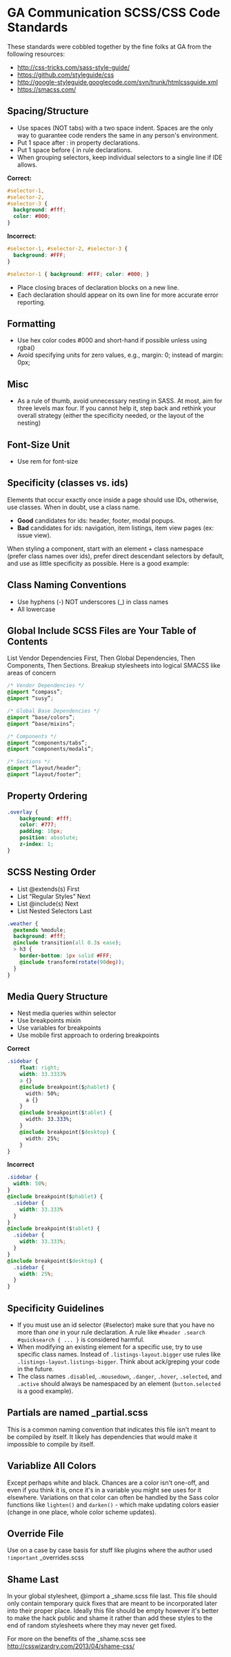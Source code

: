 # GA Communication SCSS/CSS Code Standards

These standards were cobbled together by the fine folks at GA from the following resources:

* http://css-tricks.com/sass-style-guide/
* https://github.com/styleguide/css
* http://google-styleguide.googlecode.com/svn/trunk/htmlcssguide.xml
* https://smacss.com/

## Spacing/Structure

* Use spaces (NOT tabs) with a two space indent. Spaces are the only way to guarantee code renders the same in any person's environment.
* Put 1 space after : in property declarations.
* Put 1 space before { in rule declarations.
* When grouping selectors, keep individual selectors to a single line if IDE allows.

**Correct:**
```css
#selector-1,
#selector-2,
#selector-3 {
  background: #fff;
  color: #000;
}
```

**Incorrect:**
```css
#selector-1, #selector-2, #selector-3 {
  background: #FFF;
}

#selector-1 { background: #FFF; color: #000; }
```

* Place closing braces of declaration blocks on a new line.
* Each declaration should appear on its own line for more accurate error reporting.

## Formatting
* Use hex color codes #000  and short-hand if possible unless using rgba()
* Avoid specifying units for zero values, e.g., margin: 0; instead of margin: 0px;

## Misc
* As a rule of thumb, avoid unnecessary nesting in SASS. At most, aim for three levels max four. If you cannot help it, step back and rethink your overall strategy (either the specificity needed, or the layout of the nesting)

## Font-Size Unit
* Use rem for font-size

## Specificity (classes vs. ids)

Elements that occur exactly once inside a page should use IDs, otherwise, use classes. When in doubt, use a class name.

* **Good** candidates for ids: header, footer, modal popups.
* **Bad** candidates for ids: navigation, item listings, item view pages (ex: issue view).

When styling a component, start with an element + class namespace (prefer class names over ids), prefer direct descendant selectors by default, and use as little specificity as possible. Here is a good example:

## Class Naming Conventions

* Use hyphens (-) NOT underscores (_) in class names
* All lowercase

## Global Include SCSS Files are Your Table of Contents

List Vendor Dependencies First, Then Global Dependencies, Then Components, Then Sections. Breakup stylesheets into logical SMACSS like areas of concern

```css
/* Vendor Dependencies */
@import “compass”;
@import “susy”;

/* Global Base Dependencies */
@import “base/colors”;
@import “base/mixins”;

/* Components */
@import “components/tabs”;
@import “components/modals”;

/* Sections */
@import “layout/header”;
@import “layout/footer”;
```

## Property Ordering

```css
.overlay {
    background: #fff;
    color: #777;
    padding: 10px;
    position: absolute;
    z-index: 1;
}
```

## SCSS Nesting Order

* List @extends(s) First
* List  “Regular Styles” Next
* List @include(s) Next
* List Nested Selectors Last

```css
.weather {
  @extends %module;
  background: #fff;
  @include transition(all 0.3s ease);
  > h3 {
    border-bottom: 1px solid #FFF;
    @include transform(rotate(90deg));
  }
}
```

## Media Query Structure

* Nest media queries within selector
* Use breakpoints mixin
* Use variables for breakpoints
* Use mobile first approach to ordering breakpoints

**Correct**

```css
.sidebar {
    float: right;
    width: 33.3333%
    a {}
    @include breakpoint($phablet) {
      width: 50%;
      a {}
    }
    @include breakpoint($tablet) {
      width: 33.333%;
    }
    @include breakpoint($desktop) {
      width: 25%;
    }
}
```

**Incorrect**

```css
.sidebar {
  width: 50%;
}
@include breakpoint($phablet) {
  .sidebar {
    width: 33.333%
  }
}
@include breakpoint($tablet) {
  .sidebar {
    width: 33.333%;
  }
}
@include breakpoint($desktop) {
  .sidebar {
    width: 25%;
  }
}
```

## Specificity Guidelines

* If you must use an id selector (#selector) make sure that you have no more than *one* in your rule declaration. A rule like `#header .search #quicksearch { ... }` is considered harmful.
* When modifying an existing element for a specific use, try to use specific class names. Instead of `.listings-layout.bigger` use rules like `.listings-layout.listings-bigger`. Think about ack/greping your code in the future.
* The class names `.disabled`, `.mousedown`, `.danger`, `.hover`, `.selected`, and `.active` should always be namespaced by an element (`button.selected` is a good example).

## Partials are named _partial.scss

This is a common naming convention that indicates this file isn't meant to be compiled by itself. It likely has dependencies that would make it impossible to compile by itself.

## Variablize All Colors

Except perhaps white and black. Chances are a color isn't one-off, and even if you think it is, once it's in a variable you might see uses for it elsewhere. Variations on that color can often be handled by the Sass color functions like `lighten()` and `darken()` - which make updating colors easier (change in one place, whole color scheme updates).

## Override File

Use on a case by case basis for stuff like plugins where the author used `!important` _overrides.scss

## Shame Last

In your global stylesheet, @import a _shame.scss file last. This file should only contain temporary quick fixes that are meant to be incorporated later into their proper place. Ideally this file should be empty however it's better to make the hack public and shame it rather than add these styles to the end of random stylesheets where they may never get fixed.

For more on the benefits of the _shame.scss see http://csswizardry.com/2013/04/shame-css/


